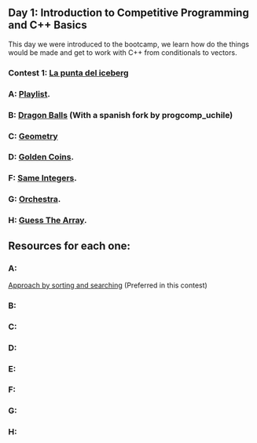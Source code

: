 ## Day 1: Introduction to Competitive Programming and C++ Basics
This day we were introduced to the bootcamp, we learn how do the things would be made and get to work with C++ from conditionals to vectors.

### Contest 1: [La punta del iceberg](https://vjudge.net/contest/569596)

### **A:** [Playlist](https://cses.fi/problemset/task/1141).

### **B:** [Dragon Balls](https://vjudge.net/problem/Kattis-dragonballs#author=0) (With a spanish fork by progcomp_uchile)
  
### **C:** [Geometry](https://codeforces.com/problemset/gymProblem/100814/F)

### **D:** [Golden Coins](https://atcoder.jp/contests/abc160/tasks/abc160_b).

### **F:** [Same Integers](https://atcoder.jp/contests/arc094/tasks/arc094_a).

### **G:** [Orchestra](https://codeforces.com/problemset/problem/635/A).

### **H:** [Guess The Array](https://codeforces.com/problemset/problem/727/C).


## Resources for each one:

### A:
[Approach by sorting and searching](https://www.youtube.com/watch?v=CkJRXaQw8BA) (Preferred in this contest)

### B:

### C:

### D:

### E:

### F:

### G:

### H:
